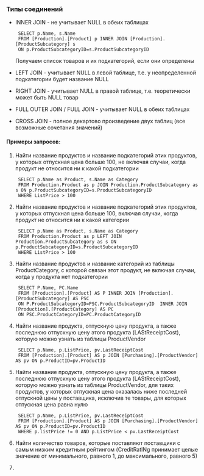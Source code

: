 ### Типы соединений
- INNER JOIN - не учитывает NULL в обеих таблицах

       SELECT p.Name, s.Name
       FROM [Production].[Product] p INNER JOIN [Production].[ProductSubcategory] s
       ON p.ProductSubcategoryID=s.ProductSubcategoryID
    
    Получаем список товаров и их подкатегорий, если они определены
- LEFT JOIN - учитывает NULL в левой таблице, т.е. у неопределенной подкатегории будет название NULL
- RIGHT JOIN - учитывает NULL в правой таблице, т.е. теоретически может быть NULL товар
- FULL OUTER JOIN / FULL JOIN - учитывает NULL в обеих таблицах
- CROSS JOIN - полное декартово произведение двух таблиц (все возможные сочетания значений)

#### Примеры запросов:
1. Найти название продуктов и название подкатегорий этих продуктов, у которых
отпускная цена больше 100, не включая случаи, когда продукт не относится ни к
какой подкатегории

        SELECT p.Name as Product, s.Name as Category
        FROM Production.Product as p JOIN Production.ProductSubcategory as s ON p.ProductSubcategoryID=s.ProductSubcategoryID
        WHERE ListPrice > 100
2. Найти название продуктов и название подкатегорий этих продуктов, у которых
отпускная цена больше 100, включая случаи, когда продукт не относится ни к
какой категории

        SELECT p.Name as Product, s.Name as Category
        FROM Production.Product as p LEFT JOIN Production.ProductSubcategory as s ON p.ProductSubcategoryID=s.ProductSubcategoryID
        WHERE ListPrice > 100

3. Найти название продуктов и название категорий из таблицы ProductCategory, с
которой связан этот продукт, не включая случаи, когда у продукта нет
подкатегории

        SELECT P.Name, PC.Name
        FROM [Production].[Product] AS P INNER JOIN [Production].[ProductSubcategory] AS PSC
        ON P.ProductSubcategoryID=PSC.ProductSubcategoryID  INNER JOIN [Production].[ProductCategory] AS PC
        ON PSC.ProductCategoryID=PC.ProductCategoryID

4. Найти название продукта, отпускную цену продукта, а также последнюю
отпускную цену этого продукта (LAStReceiptCost), которую можно узнать из
таблицы ProductVendor

        SELECT p.Name, p.ListPrice, pv.LastReceiptCost
        FROM [Production].[Product] AS p JOIN [Purchasing].[ProductVendor] AS pv ON p.ProductID=pv.ProductID

5. Найти название продукта, отпускную цену продукта, а также последнюю
отпускную цену этого продукта (LAStReceiptCost), которую можно узнать из
таблицы ProductVendor, для таких продуктов, у которых отпускная цена
оказалась ниже последней отпускной цены у поставщика, исключив те товары,
для которых отпускная цена равна нулю

        SELECT p.Name, p.ListPrice, pv.LastReceiptCost
        FROM [Production].[Product] AS p JOIN [Purchasing].[ProductVendor] AS pv ON p.ProductID=pv.ProductID
        WHERE p.listPrice != 0 AND p.ListPrice < pv.LastReceiptCost
        
6. Найти количество товаров, которые поставляют поставщики с самым низким
кредитным рейтингом (CreditRatINg принимает целые значение от
минимального, равного 1, до максимального, равного 5)

7. 
